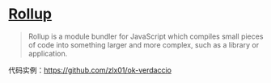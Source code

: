 # [Rollup](https://rollupjs.org/guide/en/)

> Rollup is a module bundler for JavaScript which compiles small pieces of code into something larger and more complex, such as a library or application.

代码实例：https://github.com/zlx01/ok-verdaccio
